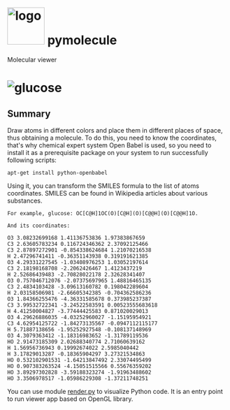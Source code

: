 <h1><img src="https://raw.githubusercontent.com/duboviy/pymolecule/render/logo.png" height=85 alt="logo" title="logo"> pymolecule</h1>

Molecular viewer
<h1><img src="https://raw.githubusercontent.com/duboviy/pymolecule/render/glucose.png" alt="glucose" title="glucose"></h1>

## Summary

Draw atoms in different colors and place them in different places of space, thus obtaining a molecule.
To do this, you need to know the coordinates, that's why chemical expert system Open Babel is used, 
so you need to install it as a prerequisite package on your system to run successfully following scripts:

```
apt-get install python-openbabel
```

Using it, you can transform the SMILES formula to the list of atoms coordinates.
SMILES can be found in Wikipedia articles about various substances.
```
For example, glucose: OC[C@H]1OC(O)[C@H](O)[C@@H](O)[C@@H]1O.

And its coordinates:

O3 3.08232699168 1.41136753836 1.97383867659
C3 2.63605783234 0.116724346362 2.37092125466
C3 2.87897272901 -0.854338624684 1.21070216538
H 2.47296741411 -0.36351143938 0.319191621385
O3 4.29331227545 -1.03408976253 1.03052197614
C3 2.18198168708 -2.2062426467 1.4123437219
H 2.52686439483 -2.70828022178 2.32628341407
O3 0.757046712076 -2.07375697965 1.48816465135
C3 2.4834103428 -3.09613160782 0.198042289604
H 2.03158506981 -2.66605342385 -0.704362586236
O3 1.84366255476 -4.36331585678 0.373985237387
C3 3.99532722341 -3.24522583591 0.00523555683618
H 4.41250004827 -3.77444425583 0.871020029013
O3 4.29626886035 -4.03252960027 -1.15195954921
C3 4.62954125722 -1.84273135567 -0.0947112115177
H 5.71887138656 -1.95252927548 -0.108137148969
O3 4.3079363412 -1.18316983652 -1.31789119536
HO 2.91473185309 2.02688340774 2.71060639162
H 1.56956736943 0.19992674022 2.5985040442
H 3.17829013287 -0.18365904297 3.27321534863
HO 0.532102901531 -1.64213847492 2.33074495499
HO 0.907383263524 -4.15051515566 0.55676359202
HO 3.89297302828 -3.59188323274 -1.91963488602
HO 3.3506978517 -1.05986229308 -1.37211748251
```

You can use module [render.py](render.py) to visualize Python code. 
It is an entry point to run viewer app based on OpenGL library.
